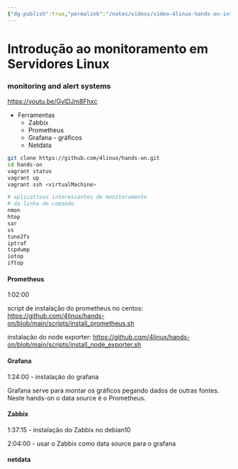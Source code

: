 ```yaml
---
{"dg-publish":true,"permalink":"/notes/videos/video-4linux-hands-on-introducao-ao-monitoramento-em-servidores-linux/","dgHomeLink":true,"dgPassFrontmatter":false,"dgShowBacklinks":true,"dgShowLocalGraph":false}
---
```


# Introdução ao monitoramento em Servidores Linux

### monitoring and alert systems

<https://youtu.be/GylDJm8Fhxc>

- Ferramentas
    - Zabbix
    - Prometheus
    - Grafana - gráficos
    - Netdata

```bash
git clone https://github.com/4linux/hands-on.git
cd hands-on
vagrant status
vagrant up
vagrant ssh <virtualMachine>

# aplicativos interessantes de monitoramento
# da linha de comando
nmon
htop
sar
ss
tune2fs
iptraf
tcpdump
iotop
iftop
```

 #### Prometheus
 
1:02:00

script de instalação do prometheus no centos:
<https://github.com/4linux/hands-on/blob/main/scripts/install_prometheus.sh>

instalação do node exporter:
<https://github.com/4linux/hands-on/blob/main/scripts/install_node_exporter.sh>

#### Grafana

1:24:00 - instalação do grafana

Grafana serve para montar os gráficos pegando dados de outras fontes. Neste hands-on o data source é o Prometheus.


#### Zabbix

1:37:15 - instalação do Zabbix no debian10

2:04:00 - usar o Zabbix como data source para o grafana


#### netdata